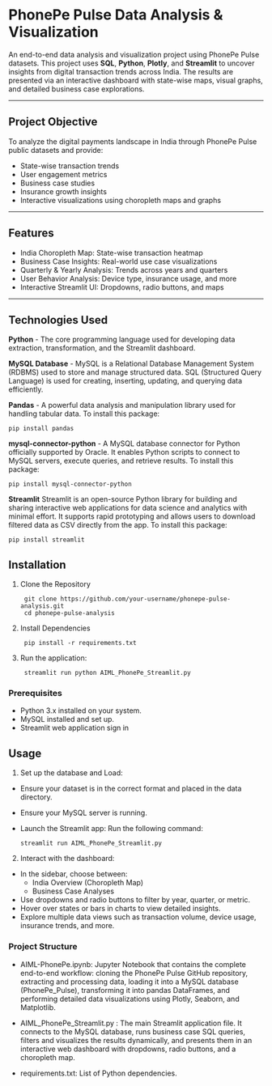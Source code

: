 # PhonePe Pulse Data Analysis & Visualization

An end-to-end data analysis and visualization project using PhonePe Pulse datasets. This project uses **SQL**, **Python**, **Plotly**, and **Streamlit** to uncover insights from digital transaction trends across India. The results are presented via an interactive dashboard with state-wise maps, visual graphs, and detailed business case explorations.

---

## Project Objective

To analyze the digital payments landscape in India through PhonePe Pulse public datasets and provide:
- State-wise transaction trends
- User engagement metrics
- Business case studies
- Insurance growth insights
- Interactive visualizations using choropleth maps and graphs

---

## Features

- India Choropleth Map: State-wise transaction heatmap
- Business Case Insights: Real-world use case visualizations
- Quarterly & Yearly Analysis: Trends across years and quarters
- User Behavior Analysis: Device type, insurance usage, and more
- Interactive Streamlit UI: Dropdowns, radio buttons, and maps

---

## Technologies Used
**Python** - The core programming language used for developing data extraction, transformation, and the Streamlit dashboard.

**MySQL Database** - MySQL is a Relational Database Management System (RDBMS) used to store and manage structured data. SQL (Structured Query Language) is used for creating, inserting, updating, and querying data efficiently.

**Pandas** - A powerful data analysis and manipulation library used for handling tabular data.
To install this package:

    pip install pandas

**mysql-connector-python** - A MySQL database connector for Python officially supported by Oracle. It enables Python scripts to connect to MySQL servers, execute queries, and retrieve results.
To install this package:

    pip install mysql-connector-python
**Streamlit**
Streamlit is an open-source Python library for building and sharing interactive web applications for data science and analytics with minimal effort. It supports rapid prototyping and allows users to download filtered data as CSV directly from the app.
To install this package:

    pip install streamlit

## Installation
1. Clone the Repository

        git clone https://github.com/your-username/phonepe-pulse-analysis.git
        cd phonepe-pulse-analysis

2. Install Dependencies

        pip install -r requirements.txt

3. Run the application:

        streamlit run python AIML_PhonePe_Streamlit.py

### Prerequisites
- Python 3.x installed on your system.
- MySQL installed and set up.
- Streamlit web application sign in

## Usage

1. Set up the database and Load:

- Ensure your dataset is in the correct format and placed in the data directory.
- Ensure your MySQL server is running.
- Launch the Streamlit app:
  Run the following command:

      streamlit run AIML_PhonePe_Streamlit.py

2. Interact with the dashboard:

- In the sidebar, choose between:
  - India Overview (Choropleth Map)
  - Business Case Analyses
- Use dropdowns and radio buttons to filter by year, quarter, or metric.
- Hover over states or bars in charts to view detailed insights.
- Explore multiple data views such as transaction volume, device usage, insurance trends, and more.

### Project Structure

- AIML-PhonePe.ipynb: Jupyter Notebook that contains the complete end-to-end workflow: cloning the PhonePe Pulse GitHub repository, extracting and processing data, loading it into a MySQL database (PhonePe_Pulse), transforming it into pandas DataFrames, and performing detailed data visualizations using Plotly, Seaborn, and Matplotlib.

- AIML_PhonePe_Streamlit.py	: The main Streamlit application file. It connects to the MySQL database, runs business case SQL queries, filters and visualizes the results dynamically, and presents them in an interactive web dashboard with dropdowns, radio buttons, and a choropleth map.

- requirements.txt: List of Python dependencies.
